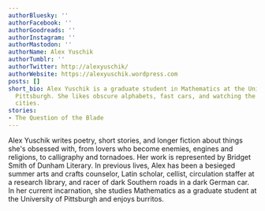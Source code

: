 ```yaml
---
authorBluesky: ''
authorFacebook: ''
authorGoodreads: ''
authorInstagram: ''
authorMastodon: ''
authorName: Alex Yuschik
authorTumblr: ''
authorTwitter: http://alexyuschik/
authorWebsite: https://alexyuschik.wordpress.com
posts: []
short_bio: Alex Yuschik is a graduate student in Mathematics at the University of
  Pittsburgh. She likes obscure alphabets, fast cars, and watching the sun rise over
  cities.
stories:
- The Question of the Blade
---
```


Alex Yuschik writes poetry, short stories, and longer fiction about things she's obsessed with, from lovers who become enemies, engines and religions, to calligraphy and tornadoes. Her work is represented by Bridget Smith of Dunham Literary. In previous lives, Alex has been a besieged summer arts and crafts counselor, Latin scholar, cellist, circulation staffer at a research library, and racer of dark Southern roads in a dark German car. In her current incarnation, she studies Mathematics as a graduate student at the University of Pittsburgh and enjoys burritos.